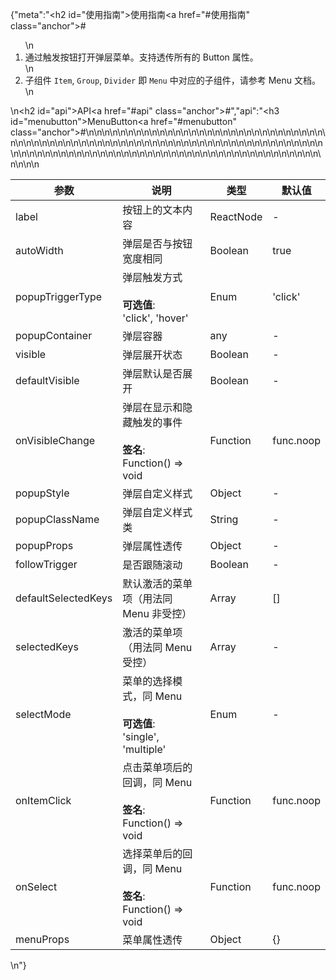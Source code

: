 {"meta":"<h2 id=\"&#x4F7F;&#x7528;&#x6307;&#x5357;\">&#x4F7F;&#x7528;&#x6307;&#x5357;<a href=\"#&#x4F7F;&#x7528;&#x6307;&#x5357;\" class=\"anchor\">#</a></h2><ol>\n<li>&#x901A;&#x8FC7;&#x89E6;&#x53D1;&#x6309;&#x94AE;&#x6253;&#x5F00;&#x5F39;&#x5C42;&#x83DC;&#x5355;&#x3002;&#x652F;&#x6301;&#x900F;&#x4F20;&#x6240;&#x6709;&#x7684; Button &#x5C5E;&#x6027;&#x3002;</li>\n<li>&#x5B50;&#x7EC4;&#x4EF6; <code>Item</code>, <code>Group</code>, <code>Divider</code> &#x5373; <code>Menu</code> &#x4E2D;&#x5BF9;&#x5E94;&#x7684;&#x5B50;&#x7EC4;&#x4EF6;&#xFF0C;&#x8BF7;&#x53C2;&#x8003; Menu &#x6587;&#x6863;&#x3002;</li>\n</ol>\n<h2 id=\"api\">API<a href=\"#api\" class=\"anchor\">#</a></h2>","api":"<h3 id=\"menubutton\">MenuButton<a href=\"#menubutton\" class=\"anchor\">#</a></h3><table>\n<thead>\n<tr>\n<th>&#x53C2;&#x6570;</th>\n<th>&#x8BF4;&#x660E;</th>\n<th>&#x7C7B;&#x578B;</th>\n<th>&#x9ED8;&#x8BA4;&#x503C;</th>\n</tr>\n</thead>\n<tbody>\n<tr>\n<td>label</td>\n<td>&#x6309;&#x94AE;&#x4E0A;&#x7684;&#x6587;&#x672C;&#x5185;&#x5BB9;</td>\n<td>ReactNode</td>\n<td>-</td>\n</tr>\n<tr>\n<td>autoWidth</td>\n<td>&#x5F39;&#x5C42;&#x662F;&#x5426;&#x4E0E;&#x6309;&#x94AE;&#x5BBD;&#x5EA6;&#x76F8;&#x540C;</td>\n<td>Boolean</td>\n<td>true</td>\n</tr>\n<tr>\n<td>popupTriggerType</td>\n<td>&#x5F39;&#x5C42;&#x89E6;&#x53D1;&#x65B9;&#x5F0F;<br><br><strong>&#x53EF;&#x9009;&#x503C;</strong>:<br>&apos;click&apos;, &apos;hover&apos;</td>\n<td>Enum</td>\n<td>&apos;click&apos;</td>\n</tr>\n<tr>\n<td>popupContainer</td>\n<td>&#x5F39;&#x5C42;&#x5BB9;&#x5668;</td>\n<td>any</td>\n<td>-</td>\n</tr>\n<tr>\n<td>visible</td>\n<td>&#x5F39;&#x5C42;&#x5C55;&#x5F00;&#x72B6;&#x6001;</td>\n<td>Boolean</td>\n<td>-</td>\n</tr>\n<tr>\n<td>defaultVisible</td>\n<td>&#x5F39;&#x5C42;&#x9ED8;&#x8BA4;&#x662F;&#x5426;&#x5C55;&#x5F00;</td>\n<td>Boolean</td>\n<td>-</td>\n</tr>\n<tr>\n<td>onVisibleChange</td>\n<td>&#x5F39;&#x5C42;&#x5728;&#x663E;&#x793A;&#x548C;&#x9690;&#x85CF;&#x89E6;&#x53D1;&#x7684;&#x4E8B;&#x4EF6;<br><br><strong>&#x7B7E;&#x540D;</strong>:<br>Function() =&gt; void</td>\n<td>Function</td>\n<td>func.noop</td>\n</tr>\n<tr>\n<td>popupStyle</td>\n<td>&#x5F39;&#x5C42;&#x81EA;&#x5B9A;&#x4E49;&#x6837;&#x5F0F;</td>\n<td>Object</td>\n<td>-</td>\n</tr>\n<tr>\n<td>popupClassName</td>\n<td>&#x5F39;&#x5C42;&#x81EA;&#x5B9A;&#x4E49;&#x6837;&#x5F0F;&#x7C7B;</td>\n<td>String</td>\n<td>-</td>\n</tr>\n<tr>\n<td>popupProps</td>\n<td>&#x5F39;&#x5C42;&#x5C5E;&#x6027;&#x900F;&#x4F20;</td>\n<td>Object</td>\n<td>-</td>\n</tr>\n<tr>\n<td>followTrigger</td>\n<td>&#x662F;&#x5426;&#x8DDF;&#x968F;&#x6EDA;&#x52A8;</td>\n<td>Boolean</td>\n<td>-</td>\n</tr>\n<tr>\n<td>defaultSelectedKeys</td>\n<td>&#x9ED8;&#x8BA4;&#x6FC0;&#x6D3B;&#x7684;&#x83DC;&#x5355;&#x9879;&#xFF08;&#x7528;&#x6CD5;&#x540C; Menu &#x975E;&#x53D7;&#x63A7;&#xFF09;</td>\n<td>Array</td>\n<td>[]</td>\n</tr>\n<tr>\n<td>selectedKeys</td>\n<td>&#x6FC0;&#x6D3B;&#x7684;&#x83DC;&#x5355;&#x9879;&#xFF08;&#x7528;&#x6CD5;&#x540C; Menu &#x53D7;&#x63A7;&#xFF09;</td>\n<td>Array</td>\n<td>-</td>\n</tr>\n<tr>\n<td>selectMode</td>\n<td>&#x83DC;&#x5355;&#x7684;&#x9009;&#x62E9;&#x6A21;&#x5F0F;&#xFF0C;&#x540C; Menu<br><br><strong>&#x53EF;&#x9009;&#x503C;</strong>:<br>&apos;single&apos;, &apos;multiple&apos;</td>\n<td>Enum</td>\n<td>-</td>\n</tr>\n<tr>\n<td>onItemClick</td>\n<td>&#x70B9;&#x51FB;&#x83DC;&#x5355;&#x9879;&#x540E;&#x7684;&#x56DE;&#x8C03;&#xFF0C;&#x540C; Menu<br><br><strong>&#x7B7E;&#x540D;</strong>:<br>Function() =&gt; void</td>\n<td>Function</td>\n<td>func.noop</td>\n</tr>\n<tr>\n<td>onSelect</td>\n<td>&#x9009;&#x62E9;&#x83DC;&#x5355;&#x540E;&#x7684;&#x56DE;&#x8C03;&#xFF0C;&#x540C; Menu<br><br><strong>&#x7B7E;&#x540D;</strong>:<br>Function() =&gt; void</td>\n<td>Function</td>\n<td>func.noop</td>\n</tr>\n<tr>\n<td>menuProps</td>\n<td>&#x83DC;&#x5355;&#x5C5E;&#x6027;&#x900F;&#x4F20;</td>\n<td>Object</td>\n<td>{}</td>\n</tr>\n</tbody>\n</table>\n"}
